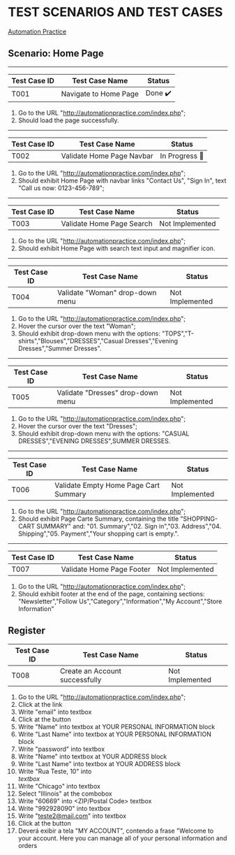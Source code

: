 # TEST SCENARIOS AND TEST CASES

[Automation Practice](http://automationpractice.com/index.php)

## Scenario: Home Page

---

| Test Case ID | Test Case Name        | Status                  |
| ------------ | --------------------- | ----------------------- |
| T001         | Navigate to Home Page | Done :heavy_check_mark: |

1. Go to the URL "http://automationpractice.com/index.php";
1. Should load the page successfully.

---

| Test Case ID | Test Case Name            | Status                     |
| ------------ | ------------------------- | -------------------------- |
| T002         | Validate Home Page Navbar | In Progress :construction: |

1. Go to the URL "http://automationpractice.com/index.php";
1. Should exhibit Home Page with navbar links "Contact Us", "Sign In", text "Call us now: 0123-456-789";

---

| Test Case ID | Test Case Name            | Status          |
| ------------ | ------------------------- | --------------- |
| T003         | Validate Home Page Search | Not Implemented |

1. Go to the URL "http://automationpractice.com/index.php";
1. Should exhibit Home Page with search text input and magnifier icon.

---

| Test Case ID | Test Case Name                  | Status          |
| ------------ | ------------------------------- | --------------- |
| T004         | Validate "Woman" drop-down menu | Not Implemented |

1. Go to the URL "http://automationpractice.com/index.php";
1. Hover the cursor over the text "Woman";
1. Should exhibit drop-down menu with the options: "TOPS","T-shirts","Blouses","DRESSES","Casual Dresses","Evening Dresses","Summer Dresses".

---

| Test Case ID | Test Case Name                    | Status          |
| ------------ | --------------------------------- | --------------- |
| T005         | Validate "Dresses" drop-down menu | Not Implemented |

1. Go to the URL "http://automationpractice.com/index.php";
1. Hover the cursor over the text "Dresses";
1. Should exhibit drop-down menu with the options: "CASUAL DRESSES","EVENING DRESSES",SUMMER DRESSES.

---

| Test Case ID | Test Case Name                        | Status          |
| ------------ | ------------------------------------- | --------------- |
| T006         | Validate Empty Home Page Cart Summary | Not Implemented |

1. Go to the URL "http://automationpractice.com/index.php";
1. Should exhibit Page Carte Summary, containing the title "SHOPPING-CART SUMMARY" and: "01. Summary","02. Sign in","03. Address","04. Shipping","05. Payment","Your shopping cart is empty.".

---

| Test Case ID | Test Case Name            | Status          |
| ------------ | ------------------------- | --------------- |
| T007         | Validate Home Page Footer | Not Implemented |

1. Go to the URL "http://automationpractice.com/index.php";
1. Should exhibit footer at the end of the page, containing sections: "Newsletter","Follow Us","Category","Information","My Account","Store Information"

## Register

| Test Case ID | Test Case Name                 | Status          |
| ------------ | ------------------------------ | --------------- |
| T008         | Create an Account successfully | Not Implemented |

1. Go to the URL "http://automationpractice.com/index.php";
2. Click at the link <Sign in>
3. Write "email" into <Email address> textbox
4. Click at the button <Create an account>
5. Write "Name" into <First name> textbox at YOUR PERSONAL INFORMATION block
6. Write "Last Name" into <Last name> textbox at YOUR PERSONAL INFORMATION block
7. Write "password" into <Password> textbox
8. Write "Name" into <First name> textbox at YOUR ADDRESS block
9. Write "Last Name" into <Last name> textbox at YOUR ADDRESS block
10. Write "Rua Teste, 10" into <Address> textbox
11. Write "Chicago" into <City> textbox
12. Select "Illinois" at the <State> combobox
13. Write "60669" into <ZIP/Postal Code> textbox
14. Write "992928090" into <Mobile phone> textbox
15. Write "teste2@mail.com" into <Assign an address alias for future reference> textbox
16. Click at the <Register> button
17. Deverá exibir a tela "MY ACCOUNT", contendo a frase "Welcome to your account. Here you can manage all of your personal information and orders

